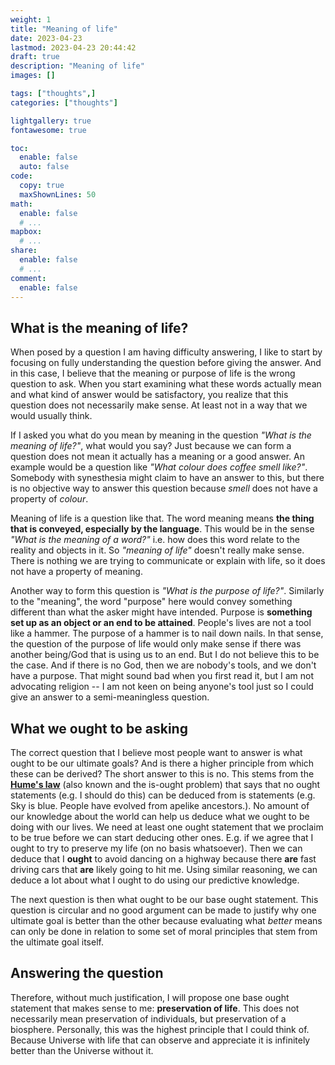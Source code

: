 ```yaml
---
weight: 1
title: "Meaning of life"
date: 2023-04-23
lastmod: 2023-04-23 20:44:42
draft: true
description: "Meaning of life"
images: []

tags: ["thoughts",]
categories: ["thoughts"]

lightgallery: true
fontawesome: true

toc:
  enable: false
  auto: false
code:
  copy: true
  maxShownLines: 50
math:
  enable: false
  # ...
mapbox:
  # ...
share:
  enable: false
  # ...
comment:
  enable: false
---
```


## What is the meaning of life?

When posed by a question I am having difficulty answering, I like to start by focusing on fully understanding the question before giving the answer. And in this case, I believe that the meaning or purpose of life is the wrong question to ask. When you start examining what these words actually mean and what kind of answer would be satisfactory, you realize that this question does not necessarily make sense. At least not in a way that we would usually think.

If I asked you what do you mean by meaning in the question *"What is the meaning of life?"*, what would you say? 
Just because we can form a question does not mean it actually has a meaning or a good answer. An example would be a question like *"What colour does coffee smell like?"*. Somebody with synesthesia might claim to have an answer to this, but there is no objective way to answer this question because *smell* does not have a property of *colour*.

Meaning of life is a question like that. The word meaning means **the thing that is conveyed, especially by the language**. This would be in the sense *"What is the meaning of a word?"* i.e. how does this word relate to the reality and objects in it. So *"meaning of life"* doesn't really make sense. There is nothing we are trying to communicate or explain with life, so it does not have a property of meaning.

Another way to form this question is *"What is the purpose of life?"*. Similarly to the "meaning", the word "purpose" here would convey something different than what the asker might have intended. Purpose is **something set up as an object or an end to be attained**.
People's lives are not a tool like a hammer. The purpose of a hammer is to nail down nails. In that sense, the question of the purpose of life would only make sense if there was another being/God that is using us to an end. But I do not believe this to be the case. And if there is no God, then we are nobody's tools, and we don't have a purpose. That might sound bad when you first read it, but I am not advocating religion -- I am not keen on being anyone's tool just so I could give an answer to a semi-meaningless question.

## What we ought to be asking

The correct question that I believe most people want to answer is what ought to be our ultimate goals? And is there a higher principle from which these can be derived?
The short answer to this is no. This stems from the [**Hume's law**](https://en.wikipedia.org/wiki/Is%E2%80%93ought_problem) (also known and the is-ought problem) that says that no ought statements (e.g. I should do this) can be deduced from is statements (e.g. Sky is blue. People have evolved from apelike ancestors.). No amount of our knowledge about the world can help us deduce what we ought to be doing with our lives. We need at least one ought statement that we proclaim to be true before we can start deducing other ones.
E.g. if we agree that I ought to try to preserve my life (on no basis whatsoever). Then we can deduce that I **ought** to avoid dancing on a highway because there **are** fast driving cars that **are** likely going to hit me. Using similar reasoning, we can deduce a lot about what I ought to do using our predictive knowledge.

The next question is then what ought to be our base ought statement. This question is circular and no good argument can be made to justify why one ultimate goal is better than the other because evaluating what *better* means can only be done in relation to some set of moral principles that stem from the ultimate goal itself.

## Answering the question

Therefore, without much justification, I will propose one base ought statement that makes sense to me: **preservation of life**. This does not necessarily mean preservation of individuals, but preservation of a biosphere. Personally, this was the highest principle that I could think of. Because Universe with life that can observe and appreciate it is infinitely better than the Universe without it.


